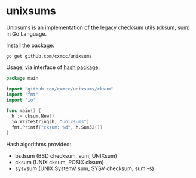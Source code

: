 unixsums
========

Unixsums is an implementation of the legacy checksum utils (cksum, sum) in Go Language.

Install the package:
~~~
go get github.com/cxmcc/unixsums
~~~

Usage, via interface of [hash package](http://golang.org/pkg/hash/):
~~~ go
package main

import "github.com/cxmcc/unixsums/cksum"
import "fmt"
import "io"

func main() {
  h := cksum.New()
  io.WriteString(h, "unixsums")
  fmt.Printf("cksum: %d", h.Sum32())
}

~~~

Hash algorithms provided:
* bsdsum (BSD checksum, sum, UNIXsum)
* cksum (UNIX cksum, POSIX cksum)
* sysvsum (UNIX SystemV sum, SYSV checksum, sum -s)
